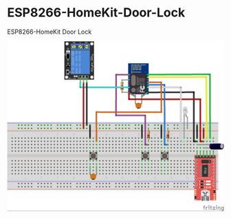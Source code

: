 # ESP8266-HomeKit-Door-Lock
ESP8266-HomeKit Door Lock



![Lock](https://raw.githubusercontent.com/AchimPieters/ESP8266-HomeKit-Lock/master/Default%20setup%20new.jpg)
